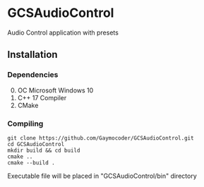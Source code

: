 # GCSAudioControl
Audio Control application with presets

## Installation
### Dependencies
0. OC Microsoft Windows 10
1. C++ 17 Compiler
2. CMake

### Compiling
```
git clone https://github.com/Gaymocoder/GCSAudioControl.git
cd GCSAudioControl
mkdir build && cd build
cmake ..
cmake --build .
```
Executable file will be placed in "GCSAudioControl/bin" directory